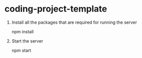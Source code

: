 # coding-project-template

1. Install all the packages that are required for running the server

    npm install

2. Start the server

    npm start
